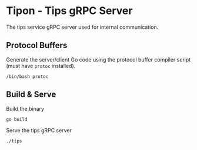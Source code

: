 # Tipon - Tips gRPC Server
The tips service gRPC server used for internal communication.

## Protocol Buffers
Generate the server/client Go code using the protocol buffer compiler script (must have `protoc` installed).
```
/bin/bash protoc
```

## Build & Serve
Build the binary
```
go build
```

Serve the tips gRPC server
```
./tips
```
